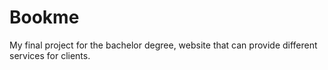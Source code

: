 # Bookme
My final project for the bachelor degree, website that can provide different services for clients.
